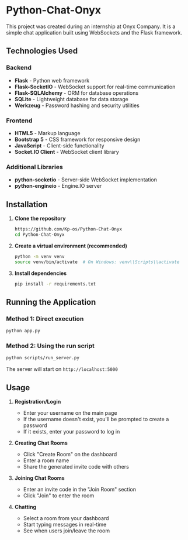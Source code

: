 # Python-Chat-Onyx
This project was created during an internship at Onyx Company. It is a simple chat application built using WebSockets and the Flask framework.


## Technologies Used

### Backend
- **Flask** - Python web framework
- **Flask-SocketIO** - WebSocket support for real-time communication
- **Flask-SQLAlchemy** - ORM for database operations
- **SQLite** - Lightweight database for data storage
- **Werkzeug** - Password hashing and security utilities

### Frontend
- **HTML5** - Markup language
- **Bootstrap 5** - CSS framework for responsive design
- **JavaScript** - Client-side functionality
- **Socket.IO Client** - WebSocket client library

### Additional Libraries
- **python-socketio** - Server-side WebSocket implementation
- **python-engineio** - Engine.IO server

## Installation

1. **Clone the repository**
   ```bash
   https://github.com/Kp-os/Python-Chat-Onyx
   cd Python-Chat-Onyx
   ```

2. **Create a virtual environment (recommended)**
   ```bash
   python -m venv venv
   source venv/bin/activate  # On Windows: venv\\Scripts\\activate
   ```

3. **Install dependencies**
   ```bash
   pip install -r requirements.txt
   ```

## Running the Application

### Method 1: Direct execution
```bash
python app.py
```

### Method 2: Using the run script
```bash
python scripts/run_server.py
```

The server will start on `http://localhost:5000`

## Usage

1. **Registration/Login**
   - Enter your username on the main page
   - If the username doesn't exist, you'll be prompted to create a password
   - If it exists, enter your password to log in

2. **Creating Chat Rooms**
   - Click "Create Room" on the dashboard
   - Enter a room name
   - Share the generated invite code with others

3. **Joining Chat Rooms**
   - Enter an invite code in the "Join Room" section
   - Click "Join" to enter the room

4. **Chatting**
   - Select a room from your dashboard
   - Start typing messages in real-time
   - See when users join/leave the room
